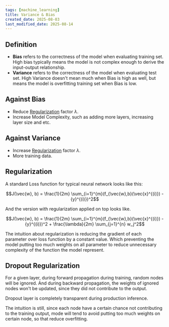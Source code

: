 ```yaml
---
tags: [machine_learning]
title: Variance & Bias
created_date: 2025-08-03
last_modified_date: 2025-08-14
---
```


## Definition

- **Bias** refers to the correctness of the model when evaluating training set. High bias typically means the model is not complex enough to derive the input-output relationship.
- **Variance** refers to the correctness of the model when evaluating test set. High Variance doesn't mean much when Bias is high as well, but means the model is overfitting training set when Bias is low.

## Against Bias

- Reduce [Regularization](#Regularization) factor $\lambda$.
- Increase Model Complexity, such as adding more layers, increasing layer size and etc.

## Against Variance

- Increase [Regularization](#Regularization) factor $\lambda$.
- More training data.

## Regularization

A standard Loss function for typical neural network looks like this:

$$J(\vec{w}, b) = \frac{1}{2m} \sum_{i=1}^{m}(f_{\vec{w},b}(\vec{x}^{(i)}) - {y}^{(i)})^2$$

And the version with regularization applied on top looks like.

$$J(\vec{w}, b) = \frac{1}{2m} \sum_{i=1}^{m}(f_{\vec{w},b}(\vec{x}^{(i)}) - {y}^{(i)})^2 + \frac{\lambda}{2m} \sum_{j=1}^{n} w_j^2$$

The intuition about regularization is reducing the gradient of each parameter over loss function by a constant value. Which preventing the model putting too much weights on all parameter to reduce unnecessary complexity of the function the model represent.

## Dropout Regularization

For a given layer, during forward propagation during training, random nodes will be ignored. And during backward propagation, the weights of ignored nodes won't be updated, since they did not contribute to the output.

Dropout layer is completely transparent during production inference.

The intuition is still, since each node have a certain chance not contributing to the training output, mode will tend to avoid putting too much weights on certain node, so that reduce overfitting.